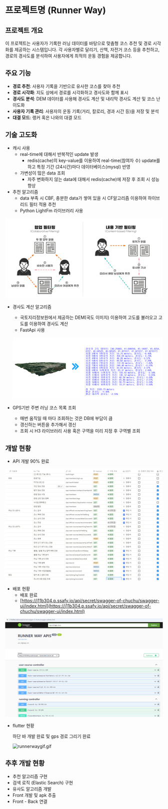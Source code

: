 
# 프로젝트명 (Runner Way)

## 프로젝트 개요

이 프로젝트는 사용자가 기록한 러닝 데이터를 바탕으로 맞춤형 코스 추천 및 경로 시각화를 제공하는 시스템입니다. 각 사용자별로 달리기, 산책, 자전거 코스 등을 추천하고, 경로의 경사도를 분석하여 사용자에게 최적의 운동 경험을 제공합니다.

## 주요 기능

- **경로 추천**: 사용자 기록을 기반으로 유사한 코스를 찾아 추천
- **경로 시각화**: 지도 상에서 경로를 시각화하고 경사도와 함께 표시
- **경사도 분석**: DEM 데이터를 사용해 경사도 계산 및 내리막 경사도 계산 및 코스 난이도화
- **사용자 기록 관리**: 사용자의 운동 기록(거리, 칼로리, 경과 시간 등)을 저장 및 분석
- **대결 모드**: 랭커 혹은 나와의 대결 모드

## 기술 고도화

- 캐시 사용
    - real-time에 대해서 반복적인 update 발생
        - redis(cache)의 key-value를 이용하여 real-time(참여자 수) update를 하고 특정 기간 (24시간)마다 데이터베이스(mysql) 반영
    - 가변성이 많은 data 조회
        - 자주 변화하지 않는 data에 대해서 redis(cache)에 저장 후 조회 시 성능 향상
- 추천 알고리즘
    - data 부족 시 CBF, 충분한 data가 쌓여 있을 시 CF알고리즘 이용하여 하이브리드 필터 적용 추천
    - Python LightFm 라이브러리 사용

![image.png](/Image/image.png)

- 경사도 계산 알고리즘
    - 국토지리정보원에서 제공하는 DEM(국도 이미지) 이용하여 고도를 불러오고 고도를 이용하여 경사도 계산
    - FastApi 사용
    
    ![image.png](/Image/image%201.png)
    
- GPS기반 주변 러닝 코스 목록 조회
    - 매번 움직일 때 마다 조회하는 것은 DB에 부담이 큼
    - 갱신하는 버튼을 추가해서 갱신
    - 조회 시 H3 라이브러리 사용 혹은 구역을 미리 지정 후 구역별 조회

## 개발 현황

- API 개발 90% 완료

![image.png](/Image/image%202.png)

- 배포 현황
    - 배포 완료
    - [https://j11b304.p.ssafy.io/api/secret/swagger-of-chuchu/swagger-ui/index.html](https://j11b304.p.ssafy.io/api/secret/swagger-of-chuchu/swagger-ui/index.html)

![image.png](/Image/image%203.png)

- flutter 현황
    
    하단 바 개발 완료 및 gps 경로 그리기 완료
    
    ![runnerwaygif.gif](/Image/runnerwaygif.gif)
    

## 추후 개발 현황

- 추천 알고리즘 구현
- 검색 로직 (Elastic Search) 구현
- 유사도 알고리즘 개발
- Front 개발 및 apk 추출
- Front - Back 연결